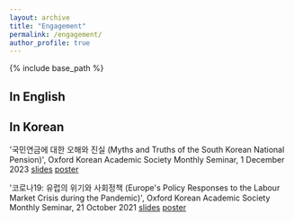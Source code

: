 ```yaml
---
layout: archive
title: "Engagement"
permalink: /engagement/
author_profile: true
---
```


{% include base_path %}

## In English


## In Korean
'국민연금에 대한 오해와 진실 (Myths and Truths of the South Korean National Pension)', Oxford Korean Academic Society Monthly Seminar, 1 December 2023 [slides]("../files/OKAS_2023.pdf") [poster]("../images/OKAS_2023.png")

'코로나19: 유럽의 위기와 사회정책 (Europe's Policy Responses to the Labour Market Crisis during the Pandemic)', Oxford Korean Academic Society Monthly Seminar, 21 October 2021 [slides]("../files/OKAS_2023.pdf") [poster]("../images/OKAS_2023.png")
